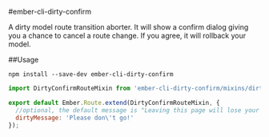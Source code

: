 #ember-cli-dirty-confirm

A dirty model route transition aborter. It will show a confirm dialog giving you a chance to cancel a route change. If you agree, it will rollback your model.

##Usage

`npm install --save-dev ember-cli-dirty-confirm`
```javascript
import DirtyConfirmRouteMixin from 'ember-cli-dirty-confirm/mixins/dirty-confirm-route';

export default Ember.Route.extend(DirtyConfirmRouteMixin, {
  //optional, the default message is "Leaving this page will lose your changes. Are you sure?"
  dirtyMessage: 'Please don\'t go!'
});
```

